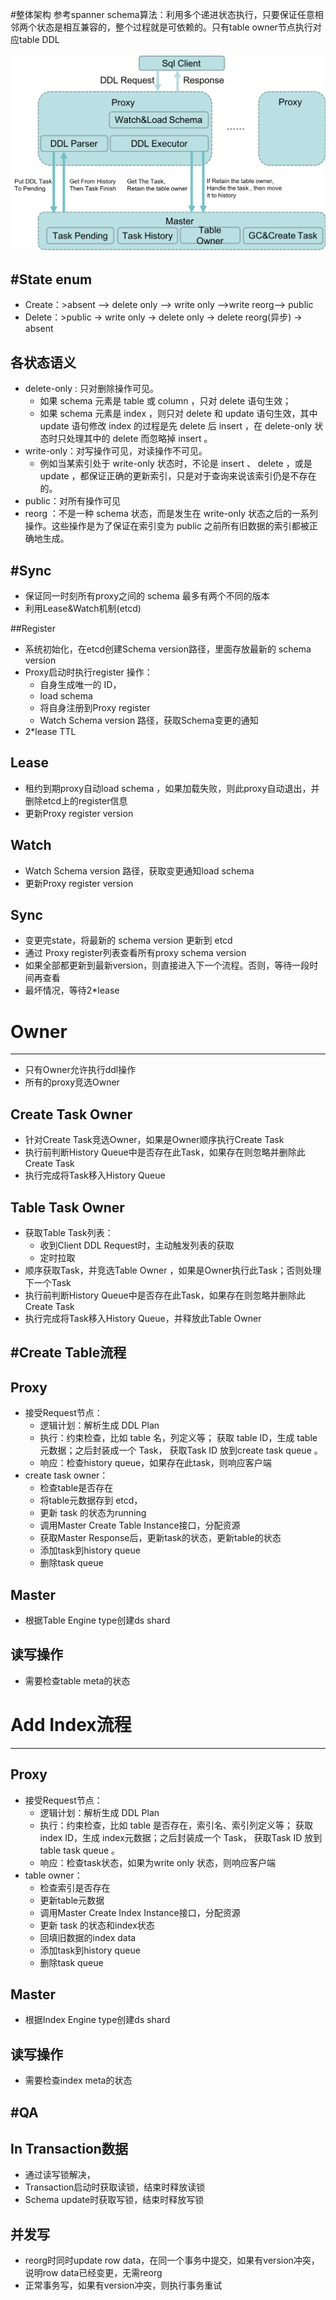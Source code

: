 #整体架构
参考spanner schema算法：利用多个递进状态执行，只要保证任意相邻两个状态是相互兼容的，整个过程就是可依赖的。只有table owner节点执行对应table DDL 

![ddl架构图](../images/ddl-structure.png)


#State enum
-----------------
  * Create：>absent --> delete only --> write only -->write reorg--> public
  * Delete：>public -> write only -> delete only -> delete reorg(异步) -> absent

## 各状态语义
  * delete-only : 只对删除操作可见。
    + 如果 schema 元素是 table 或 column ，只对 delete 语句生效；
    + 如果 schema 元素是 index ，则只对 delete 和 update 语句生效，其中 update 语句修改 index 的过程是先 delete 后 insert ，在 delete-only 状态时只处理其中的 delete 而忽略掉 insert 。
  * write-only：对写操作可见，对读操作不可见。
    + 例如当某索引处于 write-only 状态时，不论是 insert 、 delete ，或是 update ，都保证正确的更新索引，只是对于查询来说该索引仍是不存在的。
  * public：对所有操作可见
  * reorg ：不是一种 schema 状态，而是发生在 write-only 状态之后的一系列操作。这些操作是为了保证在索引变为 public 之前所有旧数据的索引都被正确地生成。

#Sync
-----------------
   * 保证同一时刻所有proxy之间的 schema 最多有两个不同的版本
   * 利用Lease&Watch机制(etcd)

##Register
  * 系统初始化，在etcd创建Schema version路径，里面存放最新的 schema version 
  * Proxy启动时执行register 操作：
       + 自身生成唯一的 ID，
       + load schema
       + 将自身注册到Proxy register
       + Watch Schema version 路径，获取Schema变更的通知
  * 2*lease TTL

## Lease
  * 租约到期proxy自动load schema ，如果加载失败，则此proxy自动退出，并删除etcd上的register信息
  * 更新Proxy register version

## Watch
  * Watch Schema version 路径，获取变更通知load schema
  * 更新Proxy register version

## Sync
  * 变更完state，将最新的 schema version 更新到 etcd
  * 通过 Proxy register列表查看所有proxy schema version 
  * 如果全部都更新到最新version，则直接进入下一个流程。否则，等待一段时间再查看
  * 最坏情况，等待2*lease 
    

# Owner
-----------------
  * 只有Owner允许执行ddl操作
  * 所有的proxy竞选Owner

## Create Task Owner
  * 针对Create Task竞选Owner，如果是Owner顺序执行Create Task
  * 执行前判断History Queue中是否存在此Task，如果存在则忽略并删除此Create Task
  * 执行完成将Task移入History Queue

## Table Task Owner
  * 获取Table Task列表：
      + 收到Client  DDL Request时，主动触发列表的获取
      + 定时拉取
  * 顺序获取Task，并竞选Table Owner ，如果是Owner执行此Task；否则处理下一个Task
  * 执行前判断History Queue中是否存在此Task，如果存在则忽略并删除此Create Task
  * 执行完成将Task移入History Queue，并释放此Table Owner

#Create Table流程
-----------------

## Proxy
  * 接受Request节点：
      + 逻辑计划：解析生成 DDL Plan 
      + 执行：约束检查，比如 table 名，列定义等； 获取 table ID，生成 table元数据；之后封装成一个 Task， 获取Task ID 放到create task queue 。
      + 响应：检查history queue，如果存在此task，则响应客户端
  * create task owner：
      + 检查table是否存在
      + 将table元数据存到 etcd，
      + 更新 task 的状态为running
      + 调用Master Create Table Instance接口，分配资源
      + 获取Master Response后，更新task的状态，更新table的状态
      + 添加task到history queue
      + 删除task queue

## Master
  * 根据Table Engine type创建ds shard

## 读写操作
  * 需要检查table meta的状态


# Add Index流程
-----------------

## Proxy
  * 接受Request节点：
      + 逻辑计划：解析生成 DDL Plan 
      + 执行：约束检查，比如 table 是否存在，索引名、索引列定义等； 获取 index ID，生成 index元数据；之后封装成一个 Task， 获取Task ID 放到table task queue 。
      + 响应：检查task状态，如果为write only 状态，则响应客户端
  * table owner：
      + 检查索引是否存在
      + 更新table元数据
      + 调用Master Create Index Instance接口，分配资源
      + 更新 task 的状态和index状态
      + 回填旧数据的index data
      + 添加task到history queue
      + 删除task queue

## Master
  * 根据Index Engine type创建ds shard

## 读写操作
  * 需要检查index meta的状态


#QA
-----------------

## In Transaction数据
  * 通过读写锁解决，
  * Transaction启动时获取读锁，结束时释放读锁
  * Schema update时获取写锁，结束时释放写锁

## 并发写
  * reorg时同时update row data，在同一个事务中提交，如果有version冲突，说明row data已经变更，无需reorg
  * 正常事务写，如果有version冲突，则执行事务重试
